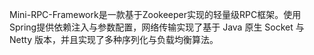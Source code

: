 Mini-RPC-Framework是一款基于Zookeeper实现的轻量级RPC框架。使用Spring提供依赖注入与参数配置，网络传输实现了基于 Java 原生 Socket 与 Netty 版本，并且实现了多种序列化与负载均衡算法。

